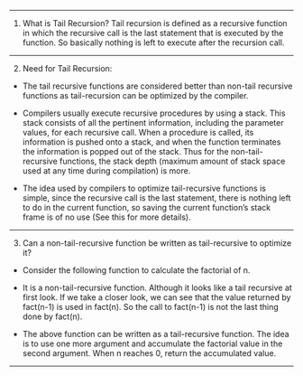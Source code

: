 -------------------------------------------------------------------------------------

1. What is Tail Recursion?
Tail recursion is defined as a recursive function in which the recursive call is the last statement that is executed by the function. So basically nothing is left to execute after the recursion call.

-------------------------------------------------------------------------------------

2. Need for Tail Recursion:
- The tail recursive functions are considered better than non-tail recursive functions as tail-recursion can be optimized by the compiler.

- Compilers usually execute recursive procedures by using a stack. This stack consists of all the pertinent information, including the parameter values, for each recursive call. When a procedure is called, its information is pushed onto a stack, and when the function terminates the information is popped out of the stack. Thus for the non-tail-recursive functions, the stack depth (maximum amount of stack space used at any time during compilation) is more. 

- The idea used by compilers to optimize tail-recursive functions is simple, since the recursive call is the last statement, there is nothing left to do in the current function, so saving the current function’s stack frame is of no use (See this for more details).

-------------------------------------------------------------------------------------

3. Can a non-tail-recursive function be written as tail-recursive to optimize it?
- Consider the following function to calculate the factorial of n. 

+ It is a non-tail-recursive function. Although it looks like a tail recursive at first look. If we take a closer look, we can see that the value returned by fact(n-1) is used in fact(n). So the call to fact(n-1) is not the last thing done by fact(n).

+ The above function can be written as a tail-recursive function. The idea is to use one more argument and accumulate the factorial value in the second argument. When n reaches 0, return the accumulated value.

-------------------------------------------------------------------------------------